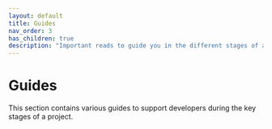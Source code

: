 ```yaml
---
layout: default
title: Guides
nav_order: 3
has_children: true
description: "Important reads to guide you in the different stages of a project"
---
```


# Guides

This section contains various guides to support developers during the key stages of a project.
